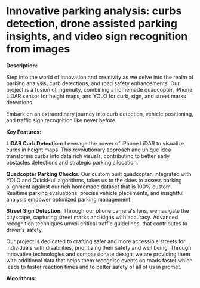 # Innovative parking analysis: curbs detection, drone assisted parking insights, and video sign recognition from images

**Description:**

Step into the world of innovation and creativity as we delve into the realm of parking analysis, curb detections, and road safety enhancements. Our project is a fusion of ingenuity, combining a homemade quadcopter, iPhone LiDAR sensor for height maps, and YOLO for curb, sign, and street marks detections.

Embark on an extraordinary journey into curb detection, vehicle positioning, and traffic sign recognition like never before.

**Key Features:**

**LiDAR Curb Detection:** Leverage the power of iPhone LiDAR to visualize curbs in height maps. This revolutionary approach and unique idea transforms curbs into data rich visuals, contributing to better early obstacles detections and strategic parking allocation.

**Quadcopter Parking Checks:** Our custom built quadcopter, integrated with YOLO and QuickHull algorithms, takes us to the skies to assess parking alignment against our rich homemade dataset that is 100% custom. Realtime parking evaluations, precise vehicle placements, and insightful analysis empower optimized parking management.

**Street Sign Detection:** Through our phone camera's lens, we navigate the cityscape, capturing street marks and signs with accuracy. Advanced recognition techniques unveil critical traffic guidelines, that contributes to driver's safety.

Our project is dedicated to crafting safer and more accessible streets for individuals with disabilities, prioritizing their safety and well being. Through innovative technologies and compassionate design, we are providing them with additional data that helps them recognise events on roads faster which leads to faster reaction times and to better safety of all of us in promet.

**Algorithms:**
